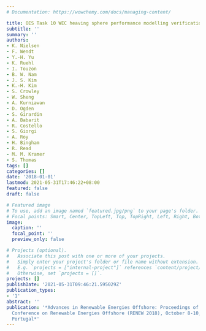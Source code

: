 ```yaml
---
# Documentation: https://wowchemy.com/docs/managing-content/

title: OES Task 10 WEC heaving sphere performance modelling verification
subtitle: ''
summary: ''
authors:
- K. Nielsen
- F. Wendt
- Y.-H. Yu
- K. Ruehl
- I. Touzon
- B. W. Nam
- J. S. Kim
- K.-H. Kim
- S. Crowley
- W. Sheng
- A. Kurniawan
- D. Ogden
- S. Girardin
- A. Babarit
- R. Costello
- S. Giorgi
- A. Roy
- H. Bingham
- R. Read
- M. M. Kramer
- S. Thomas
tags: []
categories: []
date: '2018-01-01'
lastmod: 2021-05-31T17:46:22+08:00
featured: false
draft: false

# Featured image
# To use, add an image named `featured.jpg/png` to your page's folder.
# Focal points: Smart, Center, TopLeft, Top, TopRight, Left, Right, BottomLeft, Bottom, BottomRight.
image:
  caption: ''
  focal_point: ''
  preview_only: false

# Projects (optional).
#   Associate this post with one or more of your projects.
#   Simply enter your project's folder or file name without extension.
#   E.g. `projects = ["internal-project"]` references `content/project/deep-learning/index.md`.
#   Otherwise, set `projects = []`.
projects: []
publishDate: '2021-05-31T09:46:21.595029Z'
publication_types:
- '1'
abstract: ''
publication: '*Advances in Renewable Energies Offshore: Proceedings of the 3rd International
  Conference on Renewable Energies Offshore (RENEW 2018), October 8-10, 2018, Lisbon,
  Portugal*'
---
```

